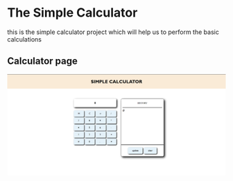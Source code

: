 # The Simple Calculator

this is the simple calculator project which will help us to perform the basic calculations

## Calculator page

![App screenshot](img/cal.png)
